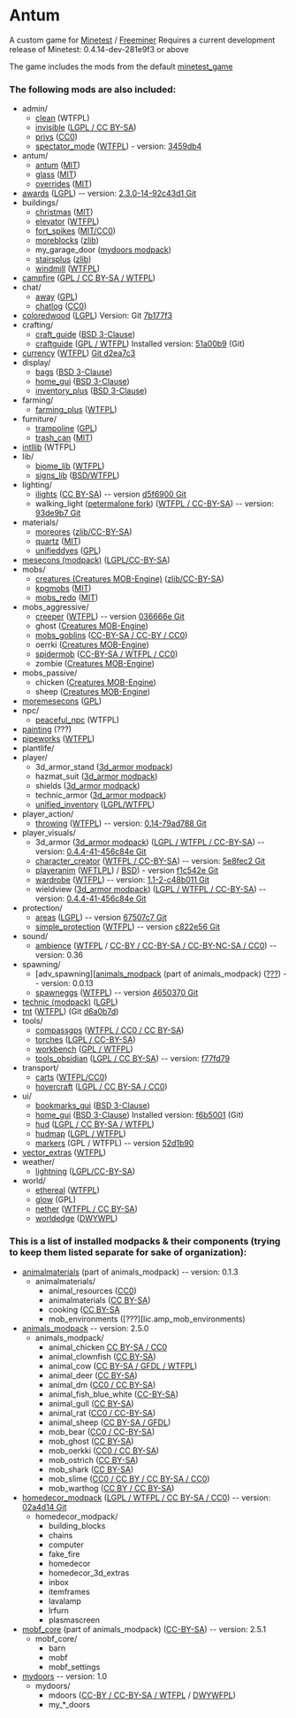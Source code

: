 # Antum
A custom game for [Minetest](http://www.minetest.net/) / [Freeminer](http://freeminer.org/)
Requires a current development release of Minetest: 0.4.14-dev-281e9f3 or above

The game includes the mods from the default [minetest_game](https://github.com/minetest/minetest_game/tree/master/mods)

### The following mods are also included:
* admin/
    * [clean][] (WTFPL)
    * [invisible][] ([LGPL / CC BY-SA](mods/admin/invisible/readme.txt))
    * [privs][] ([CC0](mods/admin/privs/init.lua))
    * [spectator_mode][] ([WTFPL][spectator_mode lic]) - version: [3459db4][spectator_mode version]
* antum/
    * [antum][] ([MIT][lic.antum])
    * [glass][antum_glass] ([MIT][lic.antum])
	* [overrides][antum_overrides] ([MIT][lic.antum])
* [awards][] ([LGPL][lic.awards]) -- version: [2.3.0-14-92c43d1 Git][ver.awards]
* buildings/
    * [christmas][] ([MIT](mods/buildings/christmas/LICENSE.txt))
    * [elevator][] ([WTFPL](mods/buildings/elevator/readme.txt))
    * [fort_spikes][] ([MIT/CC0](mods/buildings/fort_spikes/LICENSE))
    * [moreblocks][] ([zlib](mods/buildings/moreblocks/LICENSE.md))
    * my_garage_door ([mydoors modpack][mydoors])
    * [stairsplus][] ([zlib](mods/buildings/stairsplus/LICENSE.txt))
    * [windmill][] ([WTFPL](mods/buildings/windmill/README.md))
* [campfire][] ([GPL / CC BY-SA / WTFPL](mods/campfire/README.md))
* chat/
    * [away][] ([GPL](mods/chat/away/COPYING))
    * [chatlog][] ([CC0](mods/chat/chatlog/Readme.txt))
* [coloredwood][] ([LGPL](mods/coloredwood/LICENSE)) Version: Git [7b177f3][coloredwood version]
* crafting/
    * [craft_guide][] ([BSD 3-Clause](mods/crafting/craft_guide/LICENSE))
    * [craftguide][] ([GPL / WTFPL](mods/crafting/craftguide/LICENSE)) Installed version: [51a00b9][craftguide version] (Git)
* [currency][] ([WTFPL](https://forum.minetest.net/viewtopic.php?t=7002)) [Git d2ea7c3](https://github.com/minetest-mods/currency/tree/d2ea7c352ada7646e019f55a365a506d132f301a)
* display/
    * [bags][] ([BSD 3-Clause](mods/display/bags/LICENSE))
    * [home_gui][] ([BSD 3-Clause](mods/display/home_gui/README.md))
    * [inventory_plus][] ([BSD 3-Clause](mods/display/inventory_plus/LICENSE))
* farming/
	* [farming_plus][] ([WTFPL](mods/farming/farming_plus/README.txt))
* furniture/
    * [trampoline][] ([GPL](mods/furniture/trampoline/LICENSE.txt))
    * [trash_can][] ([MIT](mods/furniture/trash_can/LICENSE.txt))
* [intllib][] (WTFPL)
* lib/
    * [biome_lib][] ([WTFPL](mods/lib/biome_lib/README.md))
	* [signs_lib][] ([BSD/WTFPL](mods/lib/signs_lib/copyright.txt))
* lighting/
	* [ilights][] ([CC BY-SA][lic.ilights]) -- version [d5f6900 Git][ver.ilights]
    * walking_light ([petermalone fork][walking_light]) ([WTFPL / CC-BY-SA][lic.walking_light]) -- version: [93de9b7 Git][ver.walking_light]
* materials/
	* [moreores][] ([zlib/CC-BY-SA](mods/materials/moreores/README.md))
	* [quartz][] ([MIT](mods/materials/quartz/LICENSE.txt))
	* [unifieddyes][] ([GPL](mods/materials/unifieddyes/LICENSE))
* [mesecons (modpack)][mesecons] ([LGPL/CC-BY-SA](mods/mesecons/COPYING.txt))
* mobs/
    * [creatures (Creatures MOB-Engine)][cme] ([zlib/CC-BY-SA](doc/modpacks/cme/README.txt))
    * [kpgmobs][] ([MIT](mods/mobs/kpgmobs/README.txt))
    * [mobs_redo][] ([MIT](mods/mobs/mobs_redo/license.txt))
* mobs_aggressive/
    * [creeper][] ([WTFPL][lic.creeper]) -- version [036666e Git][ver.creeper]
    * ghost ([Creatures MOB-Engine][cme])
    * [mobs_goblins][] ([CC-BY-SA / CC-BY / CC0](mods/mobs_aggressive/mobs_goblins/README.md))
    * oerrki ([Creatures MOB-Engine][cme])
    * [spidermob][] ([CC-BY-SA / WTFPL / CC0](mods/mobs_aggressive/spidermob/LICENSE))
    * zombie ([Creatures MOB-Engine][cme])
* mobs_passive/
    * chicken ([Creatures MOB-Engine][cme])
    * sheep ([Creatures MOB-Engine][cme])
* [moremesecons][] ([GPL](mods/moremesecons/LICENSE.txt))
* npc/
    * [peaceful_npc][] (WTFPL)
* [painting][] (???)
* [pipeworks][] ([WTFPL](mods/pipeworks/LICENSE))
* plantlife/
* player/
    * 3d_armor_stand ([3d_armor modpack][3d_armor])
    * hazmat_suit ([3d_armor modpack][3d_armor])
    * shields ([3d_armor modpack][3d_armor])
    * technic_armor ([3d_armor modpack][3d_armor])
    * [unified_inventory][] ([LGPL/WTFPL](mods/player/unified_inventory/README.md))
* player_action/
    * [throwing][] ([WTFPL][lic.throwing]) -- version: [0.14-79ad788 Git][ver.throwing]
* player_visuals/
    * 3d_armor ([3d_armor modpack][3d_armor]) ([LGPL / WTFPL / CC-BY-SA][lic.3d_armor]) -- version: [0.4.4-41-456c84e Git][ver.3d_armor]
    * [character_creator][] ([WTFPL / CC-BY-SA][lic.character_creator]) -- version: [5e8fec2 Git][ver.character_creator]
    * [playeranim][] ([WFTLPL][lic.playeranim.1]) / [BSD][lic.playeranim.2]) - version [f1c542e Git][ver.playeranim]
    * [wardrobe][] ([WTFPL][lic.wardrobe]) -- version: [1.1-2-c48b011 Git][ver.wardrobe]
    * wieldview ([3d_armor modpack][3d_armor])  ([LGPL / WTFPL / CC-BY-SA][lic.3d_armor]) -- version: [0.4.4-41-456c84e Git][ver.3d_armor]
* protection/
    * [areas][] ([LGPL][lic.areas]) -- version [67507c7 Git][ver.areas]
    * [simple_protection][] ([WTFPL][lic.simple_protection]) -- version [c822e56 Git][ver.simple_protection]
* sound/
    * [ambience][ambience_ultralite] ([WTFPL][lic.ambience_ultralite.1] / [CC-BY / CC-BY-SA / CC-BY-NC-SA / CC0][lic.ambience_ultralite.2]) -- version: 0.36
* spawning/
	* [adv_spawning][[animals_modpack] (part of animals_modpack) ([???][lic.amp_adv_spawning]) -- version: 0.0.13
	* [spawneggs][] ([WTFPL][lic.spawneggs]) -- version [4650370 Git][ver.spawneggs]
* [technic (modpack)][technic] ([LGPL](mods/technic/README.md))
* [tnt][] ([WTFPL](mods/tnt/README.txt)) (Git [d6a0b7d][tnt version])
* tools/
	* [compassgps][] ([WTFPL / CC0 / CC BY-SA](mods/tools/compassgps/README.md))
    * [torches][] ([LGPL / CC-BY-SA](mods/tools/torches/README.txt))
    * [workbench][] ([GPL / WTFPL](mods/tools/workbench/LICENSE))
    * [tools_obsidian][] ([LGPL / CC BY-SA](mods/tools/tools_obsidian/README.md)) -- version: [f77fd79][tools_obsidian version]
* transport/
    * [carts][] ([WTFPL/CC0](mods/transport/carts/README.txt))
    * [hovercraft][] ([LGPL / CC BY-SA / CC0](mods/transport/hovercraft/LICENSE.txt))
* ui/
    * [bookmarks_gui][] ([BSD 3-Clause](mods/ui/bookmarks_gui/LICENSE))
    * [home_gui][] ([BSD 3-Clause](mods/ui/home_gui/LICENSE)) Installed version: [f6b5001][home_gui version] (Git)
    * [hud][] ([LGPL / CC BY-SA / WTFPL](mods/ui/hud/README.txt))
    * [hudmap][] ([LGPL / WTFPL](mods/ui/hudmap/README.txt))
    * [markers][] (GPL / WTFPL) -- version [52d1b90][markers version]
* [vector_extras][] ([WTFPL](mods/vector_extras/LICENSE.txt))
* weather/
    * [lightning][] ([LGPL/CC-BY-SA](mods/weather/lightning/README.md))
* world/
    * [ethereal][] ([WTFPL](mods/world/ethereal/license.txt))
    * [glow][] (GPL)
    * [nether][] ([WTFPL / CC BY-SA](mods/world/nether/README.md))
    * [worldedge][] ([DWYWPL](mods/world/worldedge/licence.txt))



### This is a list of installed modpacks & their components (trying to keep them listed separate for sake of organization):
* [animalmaterials][animals_modpack] (part of animals_modpack) -- version: 0.1.3
	* animalmaterials/
		* animal_resources ([CC0][lic.amp_animal_resources])
		* animalmaterials ([CC BY-SA][lic.amp_animalmaterials])
		* cooking ([CC BY-SA][lic.amp_cooking]
		* mob_environments ([???][lic.amp_mob_environments)
* [animals_modpack][] -- version: 2.5.0
	* animals_modpack/
		* animal_chicken [CC BY-SA / CC0][lic.amp_chicken]
		* animal_clownfish ([CC BY-SA][lic.amp_clownfish])
		* animal_cow ([CC BY-SA / GFDL / WTFPL][lic.amp_cow])
		* animal_deer ([CC BY-SA][lic.amp_deer])
		* animal_dm ([CC0 / CC BY-SA][lic.amp_dm])
		* animal_fish_blue_white ([CC-BY-SA][lic.amp_fish_blue_white])
		* animal_gull ([CC BY-SA][lic.amp_gull])
		* animal_rat ([CC0 / CC-BY-SA][lic.amp_rat])
		* animal_sheep ([CC BY-SA / GFDL][lic.amp_sheep])
		* mob_bear ([CC0 / CC-BY-SA][lic.amp_bear])
		* mob_ghost ([CC BY-SA][lic.amp_ghost])
		* mob_oerkki ([CC0 / CC BY-SA][lic.amp_oerkki])
		* mob_ostrich ([CC BY-SA][lic.amp_ostrich])
		* mob_shark ([CC BY-SA][lic.amp_shark])
		* mob_slime ([CC0 / CC BY / CC BY-SA / CC0][lic.amp_slime])
		* mob_warthog ([CC BY / CC BY-SA][lic.amp_warthog])
* [homedecor_modpack][homedecor] ([LGPL / WTFPL / CC BY-SA / CC0][lic.homedecor]) -- version: [02a4d14 Git][ver.homedecor]
	* homedecor_modpack/
		* building_blocks
		* chains
		* computer
		* fake_fire
		* homedecor
		* homedecor_3d_extras
		* inbox
		* itemframes
		* lavalamp
		* lrfurn
		* plasmascreen
* [mobf_core][animals_modpack] (part of animals_modpack) ([CC-BY-SA][lic.mobf]) -- version: 2.5.1
	* mobf_core/
	    * barn
	    * mobf
    	* mobf_settings
* [mydoors][] -- version: 1.0
	* mydoors/
		* mdoors ([CC-BY / CC-BY-SA / WTFPL][lic.mdoors.1] / [DWYWFPL][lic.mdoors.2])
		* my_*_doors



[3d_armor]: https://forum.minetest.net/viewtopic.php?t=4654
[ambience_ultralite]: https://forum.minetest.net/viewtopic.php?p=151166#p151166
[animals_modpack]: https://forum.minetest.net/viewtopic.php?t=629
[antum]: mods/antum/antum
[antum_glass]: mods/antum/glass
[antum_overrides]: mods/antum/overrides
[areas]: https://forum.minetest.net/viewtopic.php?t=7239
[awards]: https://forum.minetest.net/viewtopic.php?t=4870
[away]: https://forum.minetest.net/viewtopic.php?t=1211
[bags]: http://cornernote.github.io/minetest-bags/
[biome_lib]: https://forum.minetest.net/viewtopic.php?f=11&t=12999
[bookmarks_gui]: http://cornernote.github.io/minetest-bookmarks_gui/
[campfire]: https://forum.minetest.net/viewtopic.php?t=10569
[carts]: https://forum.minetest.net/viewtopic.php?t=2451
[character_creator]: https://forum.minetest.net/viewtopic.php?t=13138
[chatlog]: https://forum.minetest.net/viewtopic.php?id=6220
[christmas]: https://forum.minetest.net/viewtopic.php?t=3950
[clean]: https://forum.minetest.net/viewtopic.php?t=2777
[cme]: https://forum.minetest.net/viewtopic.php?t=8638
[coloredwood]: https://forum.minetest.net/viewtopic.php?t=2411
[coloredwood version]: https://github.com/minetest-mods/coloredwood/tree/7b177f3082da84faf14fef38274358e3768a99b1
[compass]: https://forum.minetest.net/viewtopic.php?t=3785
[compassgps]: https://forum.minetest.net/viewtopic.php?t=9373
[craft_guide]: https://cornernote.github.io/minetest-craft_guide/
[craftguide]: https://forum.minetest.net/viewtopic.php?t=14088
[craftguide version]: https://github.com/minetest-mods/craftguide/tree/51a00b957e81428aa5af1b0b5eddbfdd57729d77
[creeper]: https://forum.minetest.net/viewtopic.php?t=11891
[currency]: https://github.com/minetest-mods/currency
[elevator]: https://forum.minetest.net/viewtopic.php?t=12944
[ethereal]: https://forum.minetest.net/viewtopic.php?t=14638
[farming_plus]: https://forum.minetest.net/viewtopic.php?t=2787
[fort_spikes]: https://forum.minetest.net/viewtopic.php?t=14574
[glow]: https://forum.minetest.net/viewtopic.php?t=6300
[helicopter]: https://forum.minetest.net/viewtopic.php?t=6183
[home_gui]: http://cornernote.github.io/minetest-home_gui/
[home_gui version]: https://github.com/cornernote/minetest-home_gui/tree/f6b500164f95a85c4f2fab9a150983887bad143f
[homedecor]: https://forum.minetest.net/viewtopic.php?t=2041
[hovercraft]: https://forum.minetest.net/viewtopic.php?t=6722
[hud]: https://github.com/BlockMen/hud
[hudmap]: https://github.com/stujones11/hudmap
[ilights]: https://forum.minetest.net/viewtopic.php?t=12200
[intllib]: https://forum.minetest.net/viewtopic.php?t=4929
[invisible]: https://forum.minetest.net/viewtopic.php?t=14399
[inventory_plus]: https://forum.minetest.net/viewtopic.php?t=3100
[jumping]: https://forum.minetest.net/viewtopic.php?t=2957
[kpgmobs]: https://forum.minetest.net/viewtopic.php?t=8798
[lightning]: https://forum.minetest.net/viewtopic.php?t=13886
[markers]: https://forum.minetest.net/viewtopic.php?id=8175
[markers version]: https://github.com/Sokomine/markers/tree/52d1b90b8906b28d4b5ba93cd271b3865b316d00
[mesecons]: https://forum.minetest.net/viewtopic.php?t=628
[mobs_goblins]: https://forum.minetest.net/viewtopic.php?t=13004
[mobs_redo]: https://forum.minetest.net/viewtopic.php?t=9917
[moreblocks]: https://forum.minetest.net/viewtopic.php?t=509
[moremesecons]: https://forum.minetest.net/viewtopic.php?t=13150
[moreores]: https://forum.minetest.net/viewtopic.php?t=549
[moretrees]: https://forum.minetest.net/viewtopic.php?t=4394
[mydoors]: https://forum.minetest.net/viewtopic.php?t=10626
[nether]: https://forum.minetest.net/viewtopic.php?t=5790
[painting]: https://github.com/minetest-mods/painting
[peaceful_npc]: https://forum.minetest.net/viewtopic.php?t=4167
[pipeworks]: https://forum.minetest.net/viewtopic.php?t=2155
[plantlife_modpack]: https://forum.minetest.net/viewtopic.php?f=11&t=3898
[playeranim]: https://forum.minetest.net/viewtopic.php?t=12189
[privs]: mods/admin/privs
[quartz]: https://forum.minetest.net/viewtopic.php?t=5682
[signs_lib]: https://forum.minetest.net/viewtopic.php?f=11&t=13762
[simple_protection]: https://forum.minetest.net/viewtopic.php?t=9035
[spawneggs]: https://forum.minetest.net/viewtopic.php?t=6214
[spectator_mode]: https://forum.minetest.net/viewtopic.php?t=13718
[spectator_mode lic]: mods/admin/spectator_mode/LICENSE
[spectator_mode version]: https://github.com/minetest-mods/spectator_mode/tree/3459db48e1b507388ee5d24ba1531ea494e64dea
[spidermob]: https://forum.minetest.net/viewtopic.php?t=10045
[stairsplus]: https://forum.minetest.net/viewtopic.php?id=6140
[technic]: https://forum.minetest.net/viewtopic.php?t=2538
[throwing]: https://forum.minetest.net/viewtopic.php?t=687
[tnt]: https://forum.minetest.net/viewtopic.php?id=2902
[tnt version]: https://github.com/PilzAdam/TNT/tree/d6a0b7dfec33c647414ed4c2dadf32b9347b7508
[torches]: https://forum.minetest.net/viewtopic.php?t=6099
[tools_obsidian]: https://forum.minetest.net/viewtopic.php?t=14236
[tools_obsidian version]: https://github.com/Dragonop/tools_obsidian/tree/f77fd79d76a85c07e08ca965708a75f500be32d6
[trampoline]: mods/furniture/trampoline
[trash_can]: https://forum.minetest.net/viewtopic.php?t=6315
[trees]: https://forum.minetest.net/viewtopic.php?f=11&t=5713
[unified_inventory]: https://forum.minetest.net/viewtopic.php?id=3933
[unifieddyes]: https://forum.minetest.net/viewtopic.php?t=2178
[vector_extras]: https://forum.minetest.net/viewtopic.php?t=8533
[vines]: https://forum.minetest.net/viewtopic.php?f=11&t=2344
[walking_light]: https://github.com/petermaloney/walking_light
[wardrobe]: https://forum.minetest.net/viewtopic.php?t=9680
[weather]: https://forum.minetest.net/viewtopic.php?t=5245
[windmill]: https://forum.minetest.net/viewtopic.php?id=7440
[workbench]: https://forum.minetest.net/viewtopic.php?t=14085
[worldedge]: https://forum.minetest.net/viewtopic.php?t=10753

[lic.3d_armor]: doc/modpacks/3d_armor/LICENSE.md
[lic.ambience_ultralite.1]: https://forum.minetest.net/viewtopic.php?t=2807
[lic.ambience_ultralite.2]: mods/sound/ambience/sounds/SoundLicenses.txt
[lic.amp_adv_spawning]: mods/spawning/adv_spawning/README.txt
[lic.amp_animal_resources]: mods/animalmaterials/animal_resources/License.txt
[lic.amp_animalmaterials]: mods/animalmaterials/animalmaterisl/License.txt
[lic.amp_bear]: mods/animals_modpack/mob_bear/License.txt
[lic.amp_chicken]: mods/animals_modpack/animal_chicken/License.txt
[lic.amp_clownfish]: mods/animals_modpack/animal_clownfish/License.txt
[lic.amp_cooking]: mods/animalmaterials/cooking/License.txt
[lic.amp_cow]: mods/animals_modpack/animal_cow/License.txt
[lic.amp_deer]: mods/animals_modpack/animal_deer/License.txt
[lic.amp_dm]: mods/animals_modpack/animal_dm/License.txt
[lic.amp_fish_blue_white]: mods/animals_modpack/animal_fish_blue_white/License.txt
[lic.amp_ghost]: mods/animals_modpack/mob_ghost/License.txt
[lic.amp_gull]: mods/animals_modpack/animal_gull/License.txt
[lic.amp_mob_environments]: mods/animalmaterials/mob_environments/README
[lic.amp_oerkki]: mods/animals_modpack/mob_oerkki/License.txt
[lic.amp_ostrich]: mods/animals_modpack/mob_ostrich/License.txt
[lic.amp_rat]: mods/animals_modpack/animal_rat/License.txt
[lic.amp_shark]: mods/animals_modpack/mob_shark/License.txt
[lic.amp_sheep]: mods/animals_modpack/License.txt
[lic.amp_slime]: mods/animals_modpack/mob_slime/License.txt
[lic.amp_warthog]: mods/animals_modpack/mob_warthog/License.txt
[lic.antum]: mods/antum/LICENSE.txt
[lic.areas]: mods/protection/areas/LICENSE.txt
[lic.awards]: mods/awards/LICENSE.txt
[lic.character_creator]: mods/player_visuals/character_creator/LICENSE.md
[lic.creeper]: mods/mobs_aggressive/creeper/LICENSE.md
[lic.homedecor]: mods/homedecor_modpack/LICENSE
[lic.ilights]: mods/lighting/ilights/init.lua
[lic.mdoors.1]: mods/mydoors/mdoors/README.txt
[lic.mdoors.2]: doc/modpacks/mydoors/licence.txt
[lic.mobf]: mods/mobf_core/License.txt
[lic.playeranim.1]: mods/player_visuals/playeranim/LICENSE.txt
[lic.playeranim.2]: mods/player_visuals/playeranim/LICENSE-original.txt
[lic.simple_protection]: mods/protection/simple_protection/README.md
[lic.spawneggs]: mods/spawning/spawneggs/README.txt
[lic.throwing]: https://forum.minetest.net/viewtopic.php?t=687#p5739
[lic.walking_light]: mods/lighting/walking_light/README.md
[lic.wardrobe]: mods/player_visuals/wardrobe/README.txt

[ver.3d_armor]: https://github.com/stujones11/minetest-3d_armor/tree/456c84e
[ver.areas]: https://github.com/ShadowNinja/areas/tree/67507c75918f8a60ad218cdcb69cc8d39e4a55ed
[ver.awards]: https://github.com/minetest-mods/awards/tree/92c43d1
[ver.character_creator]: https://github.com/Rui-Minetest/character_creator/tree/5e8fec2
[ver.creeper]: https://github.com/Rui-Minetest/creeper/tree/036666e2ccd26632a0c11585af0345c6eaa8c72d
[ver.homedecor]: https://github.com/minetest-mods/homedecor_modpack/tree/02a4d14
[ver.ilights]: https://github.com/minetest-mods/ilights/tree/d5f6900b5a6510f5922a7517ad613633861ce4df
[ver.playeranim]: https://github.com/minetest-mods/playeranim/tree/f1c542e
[ver.simple_protection]: https://github.com/SmallJoker/simple_protection/tree/c822e561e0349f02b70bf6a8c28059515603a0be
[ver.spawneggs]: https://github.com/thefamilygrog66/spawneggs/tree/46503709bb0a1bff586cd345aac6b36936c4c311
[ver.throwing]: https://github.com/Jeija/minetest-mod-throwing/tree/79ad788b9f415b68793dc44128870fbfa6a4d064
[ver.walking_light]: https://github.com/petermaloney/walking_light/tree/93de9b7b4af6c9d2811ef7fd3f91feaf90b7875c
[ver.wardrobe]: https://github.com/prestidigitator/minetest-mod-wardrobe/tree/c48b011

